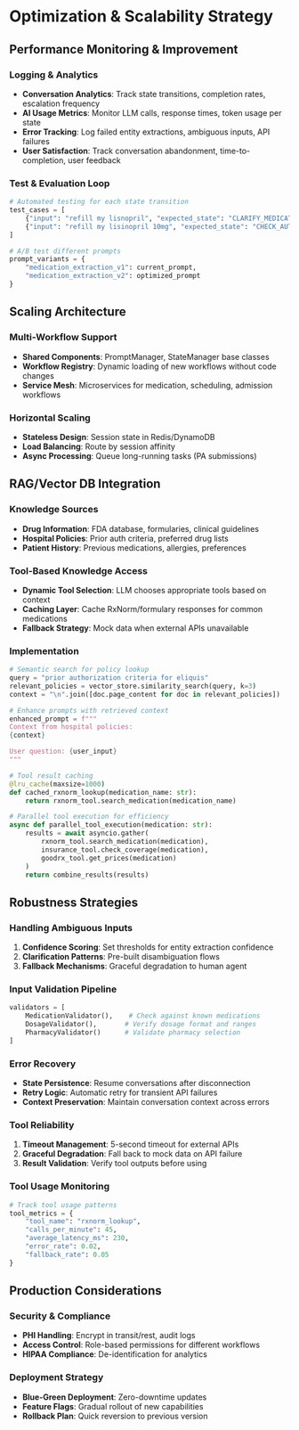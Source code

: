 # Optimization & Scalability Strategy

## Performance Monitoring & Improvement

### Logging & Analytics
- **Conversation Analytics**: Track state transitions, completion rates, escalation frequency
- **AI Usage Metrics**: Monitor LLM calls, response times, token usage per state
- **Error Tracking**: Log failed entity extractions, ambiguous inputs, API failures
- **User Satisfaction**: Track conversation abandonment, time-to-completion, user feedback

### Test & Evaluation Loop
```python
# Automated testing for each state transition
test_cases = [
    {"input": "refill my lisnopril", "expected_state": "CLARIFY_MEDICATION"},
    {"input": "refill my lisinopril 10mg", "expected_state": "CHECK_AUTHORIZATION"}
]

# A/B test different prompts
prompt_variants = {
    "medication_extraction_v1": current_prompt,
    "medication_extraction_v2": optimized_prompt
}
```

## Scaling Architecture

### Multi-Workflow Support
- **Shared Components**: PromptManager, StateManager base classes
- **Workflow Registry**: Dynamic loading of new workflows without code changes
- **Service Mesh**: Microservices for medication, scheduling, admission workflows

### Horizontal Scaling
- **Stateless Design**: Session state in Redis/DynamoDB
- **Load Balancing**: Route by session affinity
- **Async Processing**: Queue long-running tasks (PA submissions)

## RAG/Vector DB Integration

### Knowledge Sources
- **Drug Information**: FDA database, formularies, clinical guidelines
- **Hospital Policies**: Prior auth criteria, preferred drug lists
- **Patient History**: Previous medications, allergies, preferences

### Tool-Based Knowledge Access
- **Dynamic Tool Selection**: LLM chooses appropriate tools based on context
- **Caching Layer**: Cache RxNorm/formulary responses for common medications
- **Fallback Strategy**: Mock data when external APIs unavailable

### Implementation
```python
# Semantic search for policy lookup
query = "prior authorization criteria for eliquis"
relevant_policies = vector_store.similarity_search(query, k=3)
context = "\n".join([doc.page_content for doc in relevant_policies])

# Enhance prompts with retrieved context
enhanced_prompt = f"""
Context from hospital policies:
{context}

User question: {user_input}
"""

# Tool result caching
@lru_cache(maxsize=1000)
def cached_rxnorm_lookup(medication_name: str):
    return rxnorm_tool.search_medication(medication_name)

# Parallel tool execution for efficiency
async def parallel_tool_execution(medication: str):
    results = await asyncio.gather(
        rxnorm_tool.search_medication(medication),
        insurance_tool.check_coverage(medication),
        goodrx_tool.get_prices(medication)
    )
    return combine_results(results)
```

## Robustness Strategies

### Handling Ambiguous Inputs
1. **Confidence Scoring**: Set thresholds for entity extraction confidence
2. **Clarification Patterns**: Pre-built disambiguation flows
3. **Fallback Mechanisms**: Graceful degradation to human agent

### Input Validation Pipeline
```python
validators = [
    MedicationValidator(),    # Check against known medications
    DosageValidator(),       # Verify dosage format and ranges  
    PharmacyValidator()      # Validate pharmacy selection
]
```

### Error Recovery
- **State Persistence**: Resume conversations after disconnection
- **Retry Logic**: Automatic retry for transient API failures
- **Context Preservation**: Maintain conversation context across errors

### Tool Reliability
1. **Timeout Management**: 5-second timeout for external APIs
2. **Graceful Degradation**: Fall back to mock data on API failure
3. **Result Validation**: Verify tool outputs before using

### Tool Usage Monitoring
```python
# Track tool usage patterns
tool_metrics = {
    "tool_name": "rxnorm_lookup",
    "calls_per_minute": 45,
    "average_latency_ms": 230,
    "error_rate": 0.02,
    "fallback_rate": 0.05
}
```

## Production Considerations

### Security & Compliance
- **PHI Handling**: Encrypt in transit/rest, audit logs
- **Access Control**: Role-based permissions for different workflows
- **HIPAA Compliance**: De-identification for analytics

### Deployment Strategy
- **Blue-Green Deployment**: Zero-downtime updates
- **Feature Flags**: Gradual rollout of new capabilities
- **Rollback Plan**: Quick reversion to previous version
